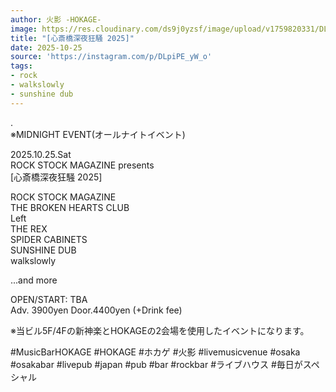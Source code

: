 ```yaml
---
author: 火影 -HOKAGE-
image: https://res.cloudinary.com/ds9j0yzsf/image/upload/v1759820331/DLpiPE_yW_o.jpg
title: "[心斎橋深夜狂騒 2025]"
date: 2025-10-25
source: 'https://instagram.com/p/DLpiPE_yW_o'
tags:
- rock
- walkslowly
- sunshine dub
---
```

.<br>
※MIDNIGHT EVENT(オールナイトイベント)

2025.10.25.Sat<br>
ROCK STOCK MAGAZINE presents<br>
[心斎橋深夜狂騒 2025]

ROCK STOCK MAGAZINE<br>
THE BROKEN HEARTS CLUB<br>
Left<br>
THE REX<br>
SPIDER CABINETS<br>
SUNSHINE DUB<br>
walkslowly

...and more

OPEN/START: TBA<br>
Adv. 3900yen Door.4400yen (+Drink fee)

※当ビル5F/4Fの新神楽とHOKAGEの2会場を使用したイベントになります。

#MusicBarHOKAGE #HOKAGE #ホカゲ #火影 #livemusicvenue #osaka #osakabar #livepub #japan #pub #bar #rockbar #ライブハウス #毎日がスペシャル